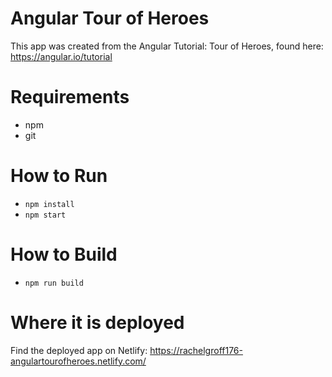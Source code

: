 # Angular Tour of Heroes

This app was created from the Angular Tutorial: Tour of Heroes, found here: https://angular.io/tutorial

# Requirements

* npm
* git

# How to Run

* `npm install`
* `npm start`

# How to Build

* `npm run build`

# Where it is deployed

Find the deployed app on Netlify: https://rachelgroff176-angulartourofheroes.netlify.com/
